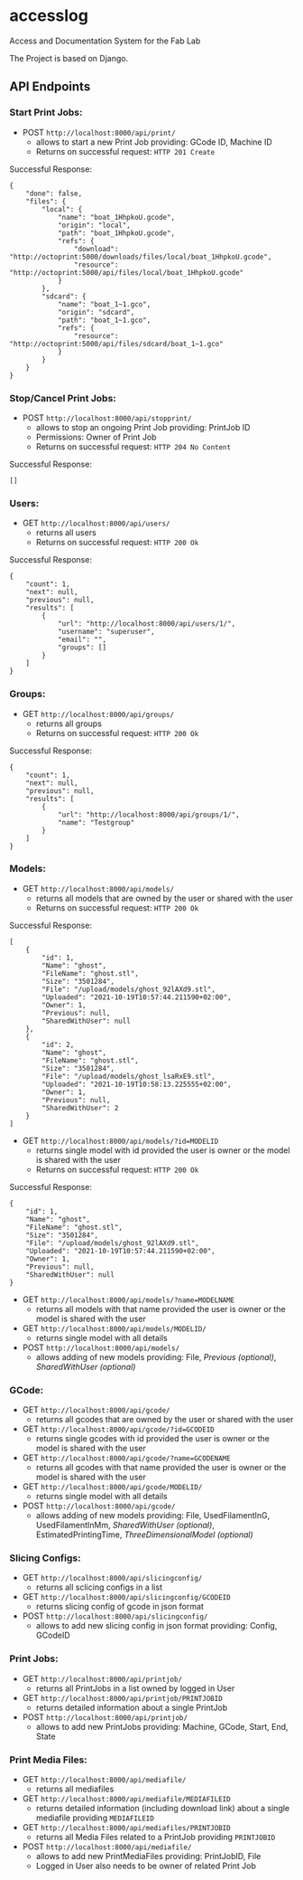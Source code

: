 # accesslog
Access and Documentation System for the Fab Lab

The Project is based on Django.

## API Endpoints

### Start Print Jobs:
* POST `http://localhost:8000/api/print/`
  * allows to start a new Print Job providing: GCode ID, Machine ID
  * Returns on successful request: `HTTP 201 Create`

Successful Response:
```
{
    "done": false,
    "files": {
        "local": {
            "name": "boat_1HhpkoU.gcode",
            "origin": "local",
            "path": "boat_1HhpkoU.gcode",
            "refs": {
                "download": "http://octoprint:5000/downloads/files/local/boat_1HhpkoU.gcode",
                "resource": "http://octoprint:5000/api/files/local/boat_1HhpkoU.gcode"
            }
        },
        "sdcard": {
            "name": "boat_1~1.gco",
            "origin": "sdcard",
            "path": "boat_1~1.gco",
            "refs": {
                "resource": "http://octoprint:5000/api/files/sdcard/boat_1~1.gco"
            }
        }
    }
}
```
### Stop/Cancel Print Jobs:
* POST `http://localhost:8000/api/stopprint/`
  * allows to stop an ongoing Print Job providing: PrintJob ID
  * Permissions: Owner of Print Job
  * Returns on successful request: `HTTP 204 No Content`

Successful Response:
```
[]
```

### Users: 
* GET `http://localhost:8000/api/users/` 
    * returns all users
    * Returns on successful request: `HTTP 200 Ok`

Successful Response:
```
{
    "count": 1,
    "next": null,
    "previous": null,
    "results": [
        {
            "url": "http://localhost:8000/api/users/1/",
            "username": "superuser",
            "email": "",
            "groups": []
        }
    ]
}
```
### Groups: 
* GET `http://localhost:8000/api/groups/` 
    * returns all groups
    * Returns on successful request: `HTTP 200 Ok`

Successful Response:
```
{
    "count": 1,
    "next": null,
    "previous": null,
    "results": [
        {
            "url": "http://localhost:8000/api/groups/1/",
            "name": "Testgroup"
        }
    ]
}
```
### Models: 
* GET `http://localhost:8000/api/models/` 
    * returns all models that are owned by the user or shared with the user
    * Returns on successful request: `HTTP 200 Ok`

Successful Response:
```
[
    {
        "id": 1,
        "Name": "ghost",
        "FileName": "ghost.stl",
        "Size": "3501284",
        "File": "/upload/models/ghost_92lAXd9.stl",
        "Uploaded": "2021-10-19T10:57:44.211590+02:00",
        "Owner": 1,
        "Previous": null,
        "SharedWithUser": null
    },
    {
        "id": 2,
        "Name": "ghost",
        "FileName": "ghost.stl",
        "Size": "3501284",
        "File": "/upload/models/ghost_lsaRxE9.stl",
        "Uploaded": "2021-10-19T10:58:13.225555+02:00",
        "Owner": 1,
        "Previous": null,
        "SharedWithUser": 2
    }
]
```
* GET `http://localhost:8000/api/models/?id=MODELID`
    * returns single model with id provided the user is owner or the model is shared with the user
    * Returns on successful request: `HTTP 200 Ok`

Successful Response:
```
{
    "id": 1,
    "Name": "ghost",
    "FileName": "ghost.stl",
    "Size": "3501284",
    "File": "/upload/models/ghost_92lAXd9.stl",
    "Uploaded": "2021-10-19T10:57:44.211590+02:00",
    "Owner": 1,
    "Previous": null,
    "SharedWithUser": null
}
```
* GET `http://localhost:8000/api/models/?name=MODELNAME`
    * returns all models with that name provided the user is owner or the model is shared with the user
* GET `http://localhost:8000/api/models/MODELID/`
    * returns single model with all details
* POST `http://localhost:8000/api/models/` 
    * allows adding of new models providing: File, _Previous (optional)_, _SharedWithUser (optional)_
### GCode: 
* GET `http://localhost:8000/api/gcode/`
    * returns all gcodes that are owned by the user or shared with the user
* GET `http://localhost:8000/api/gcode/?id=GCODEID`
    * returns single gcodes with id provided the user is owner or the model is shared with the user
* GET `http://localhost:8000/api/gcode/?name=GCODENAME`
    * returns all gcodes with that name provided the user is owner or the model is shared with the user
* GET `http://localhost:8000/api/gcode/MODELID/`
    * returns single model with all details
* POST `http://localhost:8000/api/gcode/`
    * allows adding of new models providing: File, UsedFilamentInG, UsedFilamentInMm, _SharedWithUser (optional)_, EstimatedPrintingTime, _ThreeDimensionalModel (optional)_
### Slicing Configs: 
* GET `http://localhost:8000/api/slicingconfig/`
    * returns all sclicing configs in a list
* GET `http://localhost:8000/api/slicingconfig/GCODEID`
    * returns slicing config of gcode in json format
* POST `http://localhost:8000/api/slicingconfig/`
    * allows to add new slicing config in json format providing: Config, GCodeID
### Print Jobs:
* GET `http://localhost:8000/api/printjob/`
    * returns all PrintJobs in a list owned by logged in User
* GET `http://localhost:8000/api/printjob/PRINTJOBID`
    * returns detailed information about a single PrintJob
* POST `http://localhost:8000/api/printjob/`
    * allows to add new PrintJobs providing: Machine, GCode, Start, End, State

### Print Media Files:
* GET `http://localhost:8000/api/mediafile/`
    * returns all mediafiles
* GET `http://localhost:8000/api/mediafile/MEDIAFILEID`
    * returns detailed information (including download link) about a single mediafile providing `MEDIAFILEID`
* GET `http://localhost:8000/api/mediafiles/PRINTJOBID`
    * returns all Media Files related to a PrintJob providing `PRINTJOBID`
* POST `http://localhost:8000/api/mediafile/`
    * allows to add new PrintMediaFiles providing: PrintJobID, File
    * Logged in User also needs to be owner of related Print Job